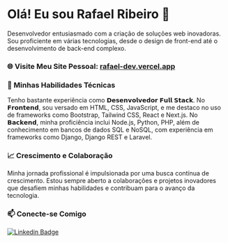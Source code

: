
# Olá! Eu sou Rafael Ribeiro 👋

Desenvolvedor entusiasmado com a criação de soluções web inovadoras. Sou proficiente em várias tecnologias, desde o design de front-end até o desenvolvimento de back-end complexo.

### 🌐 Visite Meu Site Pessoal: [rafael-dev.vercel.app](https://rafael-dev.vercel.app/)

### 🚀 Minhas Habilidades Técnicas
Tenho bastante experiência como 𝗗𝗲𝘀𝗲𝗻𝘃𝗼𝗹𝘃𝗲𝗱𝗼𝗿 𝗙𝘂𝗹𝗹 𝗦𝘁𝗮𝗰𝗸. No 𝗙𝗿𝗼𝗻𝘁𝗲𝗻𝗱, sou versado em HTML, CSS, JavaScript, e me destaco no uso de frameworks como Bootstrap, Tailwind CSS, React e Next.js. No 𝗕𝗮𝗰𝗸𝗲𝗻𝗱, minha proficiência inclui Node.js, Python, PHP, além de conhecimento em bancos de dados SQL e NoSQL, com experiência em frameworks como Django, Django REST e Laravel.

### 📈 Crescimento e Colaboração
Minha jornada profissional é impulsionada por uma busca contínua de crescimento. Estou sempre aberto a colaborações e projetos inovadores que desafiem minhas habilidades e contribuam para o avanço da tecnologia.

### 📫 Conecte-se Comigo
[![Linkedin Badge](https://img.shields.io/badge/LinkedIn-0077B5?style=for-the-badge&logo=linkedin&logoColor=white)](https://www.linkedin.com/in/rafael-ribeiro-developer/)
